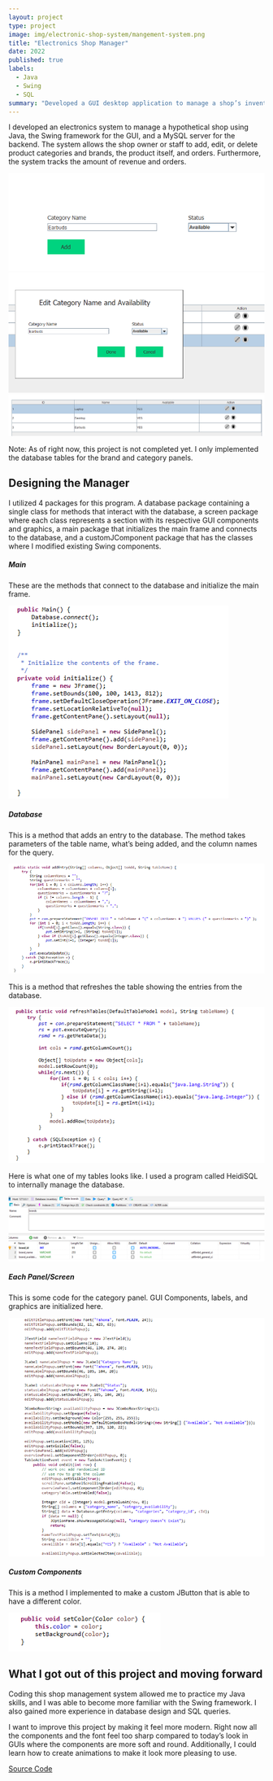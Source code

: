 ```yaml
---
layout: project
type: project
image: img/electronic-shop-system/mangement-system.png
title: "Electronics Shop Manager"
date: 2022
published: true
labels:
  - Java
  - Swing
  - SQL
summary: "Developed a GUI desktop application to manage a shop’s inventory and customer orders"
---
```

I developed an electronics system to manage a hypothetical shop using Java, the Swing framework for the GUI, and a MySQL server for the backend. The system allows the shop owner or staff to add, edit, or delete product categories and brands, the product itself, and orders. Furthermore, the system tracks the amount of revenue and orders.

<img src= "../img/electronic-shop-system/add-button.png">
<img src= "../img/electronic-shop-system/edit-button.png">
<img src= "../img/electronic-shop-system/table.png">

Note: As of right now, this project is not completed yet. I only implemented the database tables for the brand and category panels.

## Designing the Manager

I utilized 4 packages for this program. A database package containing a single class for methods that interact with the database, a screen package where each class represents a section with its respective GUI components and graphics, a main package that initializes the main frame and connects to the database, and a customJComponent package that has the classes where I modified existing Swing components.

##### Main

These are the methods that connect to the database and initialize the main frame.

<img src= "../img/electronic-shop-system/start.png">

##### Database

This is a method that adds an entry to the database. The method takes parameters of the table name, what’s being added, and the column names for the query.

<img src= "../img/electronic-shop-system/add-method.png">

This is a method that refreshes the table showing the entries from the database.

<img src= "../img/electronic-shop-system/refresh.png">

Here is what one of my tables looks like. I used a program called HeidiSQL to internally manage the database.

<img src= "../img/electronic-shop-system/heidisql.png">

##### Each Panel/Screen

This is some code for the category panel. GUI Components, labels, and graphics are initialized here.

<img src= "../img/electronic-shop-system/category-panel-code.png">

##### Custom Components

This is a method I implemented to make a custom JButton that is able to have a different color.

<img src= "../img/electronic-shop-system/set-color.png">

## What I got out of this project and moving forward

Coding this shop management system allowed me to practice my Java skills, and I was able to become more familiar with the Swing framework. I also gained more experience in database design and SQL queries.

I want to improve this project by making it feel more modern. Right now all the components and the font feel too sharp compared to today’s look in GUIs where the components are more soft and round. Additionally, I could learn how to create animations to make it look more pleasing to use.

[Source Code](https://github.com/josephaverion/ElectronicsShopManager/tree/master/Electronics%20Shop%20Management%20System/src)
